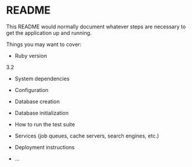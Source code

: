 # README

This README would normally document whatever steps are necessary to get the
application up and running.

Things you may want to cover:

* Ruby version

3.2

* System dependencies

* Configuration

* Database creation

* Database initialization

* How to run the test suite

* Services (job queues, cache servers, search engines, etc.)

* Deployment instructions

* ...
